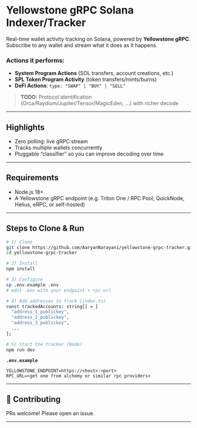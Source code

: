 # Yellowstone gRPC Solana Indexer/Tracker

Real-time wallet activity tracking on Solana, powered by **Yellowstone gRPC**.
Subscribe to any wallet and stream what it does as it happens.

### Actions it performs:

* **System Program Actions** (SOL transfers, account creations, etc.)
* **SPL Token Program Activity** (token transfers/mints/burns)
* **DeFi Actions**: `type: "SWAP" | "BUY" | "SELL"`

> **TODO:** Protocol identification (Orca/Raydium/Jupiter/Tensor/MagicEden, …) with richer decode

---

## Highlights

* Zero polling: live gRPC stream
* Tracks multiple wallets concurrently
* Pluggable “classifier” so you can improve decoding over time

---

## Requirements

* Node.js 18+
* A Yellowstone gRPC endpoint (e.g. Triton One / RPC Pool, QuickNode, Helius, eRPC, or self-hosted)

---

## Steps to Clone & Run

```bash
# 1) Clone
git clone https://github.com/AaryanNarayani/yellowstone-grpc-tracker.git
cd yellowstone-grpc-tracker

# 2) Install
npm install

# 3) Configure
cp .env.example .env
# edit .env with your endpoint + rpc url

# 4) Add addresses to track (index.ts)
const trackedAccounts: string[] = [
  "address_1_publickey",
  "address_2_publickey",
  "address_3_publickey",
  ...
];

# 5) Start the tracker (Node)
npm run dev
```

**`.env.example`**

```
YELLOWSTONE_ENDPOINT=https://<host>:<port>
RPC_URL=<get one from alchemy or similar rpc providers>
```

---

## 🤝 Contributing

PRs welcome! Please open an issue.

---